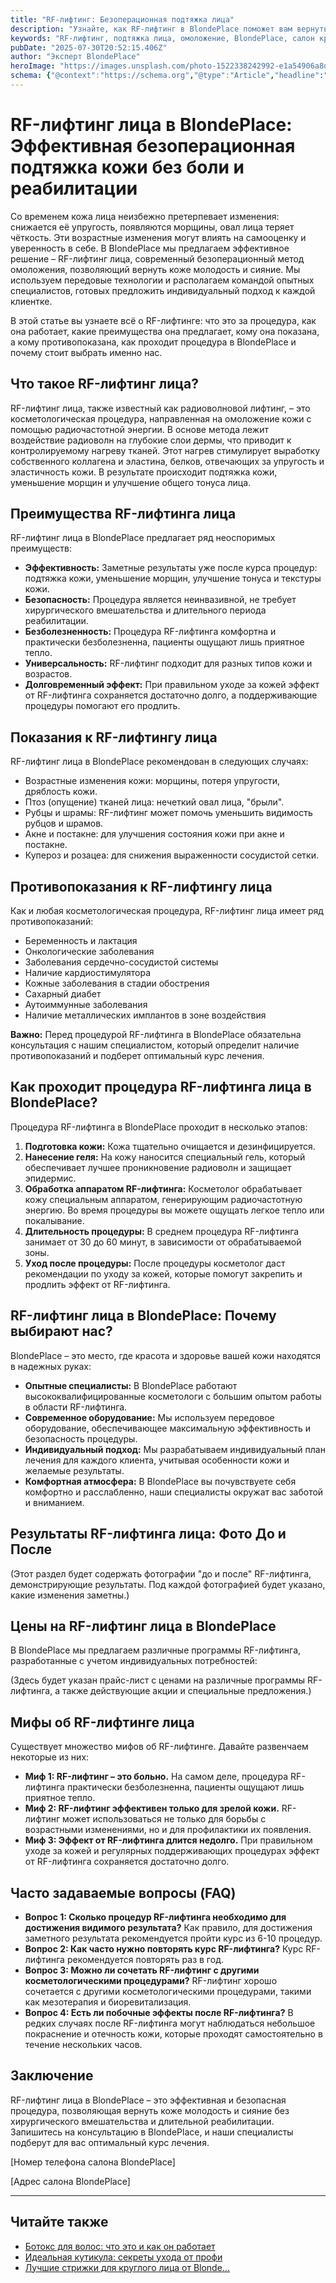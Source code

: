 ```yaml
---
title: "RF-лифтинг: Безоперационная подтяжка лица"
description: "Узнайте, как RF-лифтинг в BlondePlace поможет вам вернуть молодость и упругость кожи лица без хирургического вмешательства. Эфф..."
keywords: "RF-лифтинг, подтяжка лица, омоложение, BlondePlace, салон красоты, упругость кожи"
pubDate: "2025-07-30T20:52:15.406Z"
author: "Эксперт BlondePlace"
heroImage: "https://images.unsplash.com/photo-1522338242992-e1a54906a8da?q=80&w=2070&auto=format&fit=crop"
schema: {"@context":"https://schema.org","@type":"Article","headline":"RF-лифтинг: Безоперационная подтяжка лица","description":"Узнайте, как RF-лифтинг в BlondePlace поможет вам вернуть молодость и упругость кожи лица без хирургического вмешательства. Эфф...","image":{"@type":"ImageObject","url":"https://images.unsplash.com/photo-1522338242992-e1a54906a8da?q=80&w=2070&auto=format&fit=crop"},"author":{"@type":"Person","name":"Эксперт BlondePlace"},"publisher":{"@type":"Organization","name":"Блог BlondePlace","logo":{"@type":"ImageObject","url":"https://blondeplace.netlify.app/favicon.ico"}},"datePublished":"2025-07-30T20:52:15.405Z","dateModified":"2025-07-30T20:52:15.405Z","mainEntityOfPage":{"@type":"WebPage","@id":"https://blondeplace.netlify.app/blog/rf-lifting-litsa-bezoperatsionnaya-podtyazhka-kozhi/"},"aggregateRating":{"@type":"AggregateRating","ratingValue":"4.8","reviewCount":794,"bestRating":"5","worstRating":"1"}}
---
```

# RF-лифтинг лица в BlondePlace: Эффективная безоперационная подтяжка кожи без боли и реабилитации

Со временем кожа лица неизбежно претерпевает изменения: снижается её упругость, появляются морщины, овал лица теряет чёткость. Эти возрастные изменения могут влиять на самооценку и уверенность в себе. В BlondePlace мы предлагаем эффективное решение – RF-лифтинг лица, современный безоперационный метод омоложения, позволяющий вернуть коже молодость и сияние. Мы используем передовые технологии и располагаем командой опытных специалистов, готовых предложить индивидуальный подход к каждой клиентке.

В этой статье вы узнаете всё о RF-лифтинге: что это за процедура, как она работает, какие преимущества она предлагает, кому она показана, а кому противопоказана, как проходит процедура в BlondePlace и почему стоит выбрать именно нас.

## Что такое RF-лифтинг лица?

RF-лифтинг лица, также известный как радиоволновой лифтинг, – это косметологическая процедура, направленная на омоложение кожи с помощью радиочастотной энергии. В основе метода лежит воздействие радиоволн на глубокие слои дермы, что приводит к контролируемому нагреву тканей. Этот нагрев стимулирует выработку собственного коллагена и эластина, белков, отвечающих за упругость и эластичность кожи. В результате происходит подтяжка кожи, уменьшение морщин и улучшение общего тонуса лица.

## Преимущества RF-лифтинга лица

RF-лифтинг лица в BlondePlace предлагает ряд неоспоримых преимуществ:

*   **Эффективность:** Заметные результаты уже после курса процедур: подтяжка кожи, уменьшение морщин, улучшение тонуса и текстуры кожи.
*   **Безопасность:** Процедура является неинвазивной, не требует хирургического вмешательства и длительного периода реабилитации.
*   **Безболезненность:** Процедура RF-лифтинга комфортна и практически безболезненна, пациенты ощущают лишь приятное тепло.
*   **Универсальность:** RF-лифтинг подходит для разных типов кожи и возрастов.
*   **Долговременный эффект:** При правильном уходе за кожей эффект от RF-лифтинга сохраняется достаточно долго, а поддерживающие процедуры помогают его продлить.

## Показания к RF-лифтингу лица

RF-лифтинг лица в BlondePlace рекомендован в следующих случаях:

*   Возрастные изменения кожи: морщины, потеря упругости, дряблость кожи.
*   Птоз (опущение) тканей лица: нечеткий овал лица, "брыли".
*   Рубцы и шрамы: RF-лифтинг может помочь уменьшить видимость рубцов и шрамов.
*   Акне и постакне: для улучшения состояния кожи при акне и постакне.
*   Купероз и розацеа: для снижения выраженности сосудистой сетки.

## Противопоказания к RF-лифтингу лица

Как и любая косметологическая процедура, RF-лифтинг лица имеет ряд противопоказаний:

*   Беременность и лактация
*   Онкологические заболевания
*   Заболевания сердечно-сосудистой системы
*   Наличие кардиостимулятора
*   Кожные заболевания в стадии обострения
*   Сахарный диабет
*   Аутоиммунные заболевания
*   Наличие металлических имплантов в зоне воздействия

**Важно:** Перед процедурой RF-лифтинга в BlondePlace обязательна консультация с нашим специалистом, который определит наличие противопоказаний и подберет оптимальный курс лечения.

## Как проходит процедура RF-лифтинга лица в BlondePlace?

Процедура RF-лифтинга в BlondePlace проходит в несколько этапов:

1.  **Подготовка кожи:** Кожа тщательно очищается и дезинфицируется.
2.  **Нанесение геля:** На кожу наносится специальный гель, который обеспечивает лучшее проникновение радиоволн и защищает эпидермис.
3.  **Обработка аппаратом RF-лифтинга:** Косметолог обрабатывает кожу специальным аппаратом, генерирующим радиочастотную энергию. Во время процедуры вы можете ощущать легкое тепло или покалывание.
4.  **Длительность процедуры:** В среднем процедура RF-лифтинга занимает от 30 до 60 минут, в зависимости от обрабатываемой зоны.
5.  **Уход после процедуры:** После процедуры косметолог даст рекомендации по уходу за кожей, которые помогут закрепить и продлить эффект от RF-лифтинга.

## RF-лифтинг лица в BlondePlace: Почему выбирают нас?

BlondePlace – это место, где красота и здоровье вашей кожи находятся в надежных руках:

*   **Опытные специалисты:** В BlondePlace работают высококвалифицированные косметологи с большим опытом работы в области RF-лифтинга.
*   **Современное оборудование:** Мы используем передовое оборудование, обеспечивающее максимальную эффективность и безопасность процедуры.
*   **Индивидуальный подход:** Мы разрабатываем индивидуальный план лечения для каждого клиента, учитывая особенности кожи и желаемые результаты.
*   **Комфортная атмосфера:** В BlondePlace вы почувствуете себя комфортно и расслабленно, наши специалисты окружат вас заботой и вниманием.

## Результаты RF-лифтинга лица: Фото До и После

(Этот раздел будет содержать фотографии "до и после" RF-лифтинга, демонстрирующие результаты. Под каждой фотографией будет указано, какие изменения заметны.)

## Цены на RF-лифтинг лица в BlondePlace

В BlondePlace мы предлагаем различные программы RF-лифтинга, разработанные с учетом индивидуальных потребностей:

(Здесь будет указан прайс-лист с ценами на различные программы RF-лифтинга, а также действующие акции и специальные предложения.)

## Мифы об RF-лифтинге лица

Существует множество мифов об RF-лифтинге. Давайте развенчаем некоторые из них:

*   **Миф 1: RF-лифтинг – это больно.** На самом деле, процедура RF-лифтинга практически безболезненна, пациенты ощущают лишь приятное тепло.
*   **Миф 2: RF-лифтинг эффективен только для зрелой кожи.** RF-лифтинг может использоваться не только для борьбы с возрастными изменениями, но и для профилактики их появления.
*   **Миф 3: Эффект от RF-лифтинга длится недолго.** При правильном уходе за кожей и регулярных поддерживающих процедурах эффект от RF-лифтинга сохраняется достаточно долго.

## Часто задаваемые вопросы (FAQ)

*   **Вопрос 1: Сколько процедур RF-лифтинга необходимо для достижения видимого результата?** Как правило, для достижения заметного результата рекомендуется пройти курс из 6-10 процедур.
*   **Вопрос 2: Как часто нужно повторять курс RF-лифтинга?** Курс RF-лифтинга рекомендуется повторять раз в год.
*   **Вопрос 3: Можно ли сочетать RF-лифтинг с другими косметологическими процедурами?** RF-лифтинг хорошо сочетается с другими косметологическими процедурами, такими как мезотерапия и биоревитализация.
*   **Вопрос 4: Есть ли побочные эффекты после RF-лифтинга?** В редких случаях после RF-лифтинга могут наблюдаться небольшое покраснение и отечность кожи, которые проходят самостоятельно в течение нескольких часов.

## Заключение

RF-лифтинг лица в BlondePlace – это эффективная и безопасная процедура, позволяющая вернуть коже молодость и сияние без хирургического вмешательства и длительной реабилитации. Запишитесь на консультацию в BlondePlace, и наши специалисты подберут для вас оптимальный курс лечения.

[Номер телефона салона BlondePlace]

[Адрес салона BlondePlace]


---

## Читайте также

* [Ботокс для волос: что это и как он работает](/blog/botoks-dlya-volos-chto-eto/)
* [Идеальная кутикула: секреты ухода от профи](/blog/kak-uhazhivat-za-kutikuloy/)
* [Лучшие стрижки для круглого лица от Blonde...](/blog/kak-podobrat-idealnuyu-strizhku-dlya-kruglogo-lica/)
